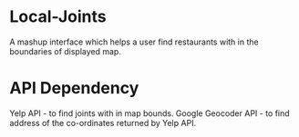 # Local-Joints
A mashup interface which helps a user find restaurants with in the boundaries of displayed map.

# API Dependency
Yelp API - to find joints with in map bounds.
Google Geocoder API - to find address of the co-ordinates returned by Yelp API.
